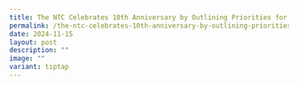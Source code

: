 ```yaml
---
title: The NTC Celebrates 10th Anniversary by Outlining Priorities for Next Phase
permalink: /the-ntc-celebrates-10th-anniversary-by-outlining-priorities-for-next-phase/
date: 2024-11-15
layout: post
description: ""
image: ""
variant: tiptap
---
```

